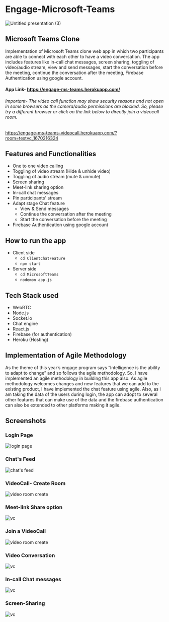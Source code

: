 # Engage-Microsoft-Teams

![Untitled presentation (3)](https://user-images.githubusercontent.com/64857584/125316253-9404cd00-e355-11eb-8722-2a897b2a878b.png)

## Microsoft Teams Clone

Implementation of Microsoft Teams clone web app in which two participants are able to connect with each other to have a video conversation. The app includes features like in-call chat messages, screen sharing, toggling of video/audio stream, view and send messages, start the conversation before the meeting, continue the conversation after the meeting, Firebase Authentication using google account.

#### App Link- https://engage-ms-teams.herokuapp.com/

###### Important- The video call function may show security reasons and not open in some browsers as the camera/audio permissions are blocked. So, please try a different browser or click on the link below to directly join a videocall room.
https://engage-ms-teams-videocall.herokuapp.com/?room=testvc_1670216324

## Features and Functionalities
* One to one video calling
* Toggling of video stream (Hide & unhide video)
* Toggling of audio stream (mute & unmute)
* Screen sharing
* Meet-link sharing option
* In-call chat messages
* Pin participants' stream
* Adapt stage Chat feature
    - View & Send messages
    - Continue the conversation after the meeting
    - Start the conversation before the meeting
* Firebase Authentication using google account

## How to run the app

* Client side
    - ```cd ClientChatFeature ```
    - ```npm start``` 
* Server side
    - ```cd MicrosoftTeams```
    - ```nodemon app.js```

## Tech Stack used
* WebRTC 
* Node.js
* Socket.io
* Chat engine
* React.js
* Firebase (for authentication)
* Heroku (Hosting)

## Implementation of Agile Methodology

As the theme of this year’s engage program says “Intelligence is the ability to adapt to change” and so follows the agile methodology. So, I have implemented an agile methodology in building this app also. As agile methodology welcomes changes and new features that we can add to the existing product, I have implemented the chat feature using agile. Also, as i am taking the data of the users during login, the app can adopt to several other features that can make use of the data and the firebase authentication can also be extended to other platforms making it agile.

## Screenshots

### Login Page
![login page](https://user-images.githubusercontent.com/64857584/125251529-0a350f80-e315-11eb-8618-a301c183b47e.png)

### Chat's Feed
![chat's feed](https://user-images.githubusercontent.com/64857584/125251763-49fbf700-e315-11eb-9656-7ebcfe078d2f.png)

### VideoCall- Create Room 
![video room create](https://user-images.githubusercontent.com/64857584/125252009-8891b180-e315-11eb-97e0-1a4758f85868.png)

### Meet-link Share option
![vc](https://user-images.githubusercontent.com/64857584/125316838-1c836d80-e356-11eb-9bb2-65e4b1a807b4.png)

### Join a VideoCall
![video room create](https://user-images.githubusercontent.com/64857584/125252256-c55da880-e315-11eb-945a-8cf50f60f686.png)

### Video Conversation
![vc](https://user-images.githubusercontent.com/64857584/125252541-1d94aa80-e316-11eb-915c-e6c2ca76d990.png)

### In-call Chat messages
![vc](https://user-images.githubusercontent.com/64857584/125252810-677d9080-e316-11eb-84a4-c192ecb5376d.png)

### Screen-Sharing
![vc](https://user-images.githubusercontent.com/64857584/125253037-9ac01f80-e316-11eb-828f-bccf24c50ac9.png)


